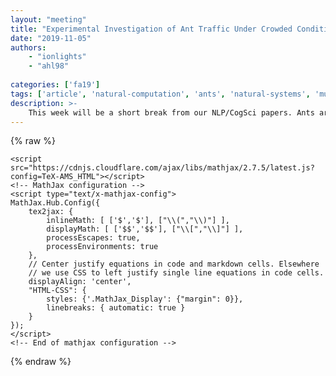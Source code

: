 ```yaml
---
layout: "meeting"
title: "Experimental Investigation of Ant Traffic Under Crowded Conditions"
date: "2019-11-05"
authors:
    - "ionlights"
    - "ahl98"
    
categories: ['fa19']
tags: ['article', 'natural-computation', 'ants', 'natural-systems', 'multi-agent-systems']
description: >-
    This week will be a short break from our NLP/CogSci papers. Ants are one of the few creatures on the planet that engage in two-way traffic just like us. By looking at how ants navigate their self-organized traffic systems, we can learn how to better organize our own homologous systems (such as intersections, roadways, etc.). This paper experimentally investigates the efficiency of ants  navigating paths involving bidirectional movement, and found that ants are  capable of a level of efficiency that is twice as high as humans' in equivalent scenarios. What makes ants so much better than humans at traffic organization? What can we learn from ants' organizational paradigms? Should ants be driving  our cars instead of humans? These are some of the questions investigated in this week's paper.
---
```

{% raw %}  <script src="https://cdnjs.cloudflare.com/ajax/libs/require.js/2.1.10/require.min.js"></script>
  <script src="https://cdnjs.cloudflare.com/ajax/libs/jquery/2.0.3/jquery.min.js"></script>

  

  <!-- Load mathjax -->
    <script src="https://cdnjs.cloudflare.com/ajax/libs/mathjax/2.7.5/latest.js?config=TeX-AMS_HTML"></script>
    <!-- MathJax configuration -->
    <script type="text/x-mathjax-config">
    MathJax.Hub.Config({
        tex2jax: {
            inlineMath: [ ['$','$'], ["\\(","\\)"] ],
            displayMath: [ ['$$','$$'], ["\\[","\\]"] ],
            processEscapes: true,
            processEnvironments: true
        },
        // Center justify equations in code and markdown cells. Elsewhere
        // we use CSS to left justify single line equations in code cells.
        displayAlign: 'center',
        "HTML-CSS": {
            styles: {'.MathJax_Display': {"margin": 0}},
            linebreaks: { automatic: true }
        }
    });
    </script>
    <!-- End of mathjax configuration -->
  
 


{% endraw %}